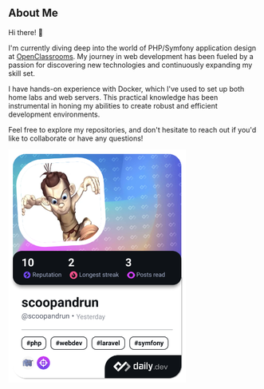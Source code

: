 ## About Me

Hi there! 👋

I'm currently diving deep into the world of PHP/Symfony application design at [OpenClassrooms](https://www.openclassrooms.com/).
My journey in web development has been fueled by a passion for discovering new technologies and continuously expanding my skill set.

I have hands-on experience with Docker, which I've used to set up both home labs and web servers.
This practical knowledge has been instrumental in honing my abilities to create robust and efficient development environments.

Feel free to explore my repositories, and don't hesitate to reach out if you'd like to collaborate or have any questions!

<a href="https://app.daily.dev/scoopandrun"><img src="./devcard.png?r=xra" width="356" alt="scoopandrun's Dev Card"/></a>
